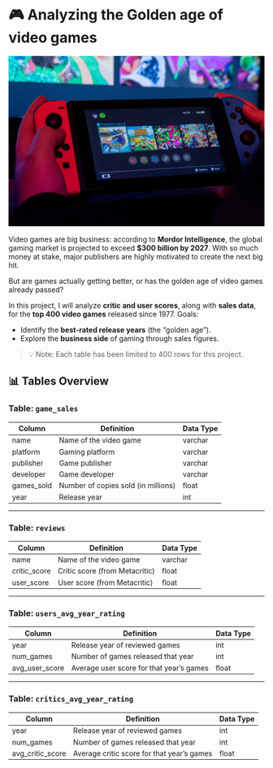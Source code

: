 
# 🎮 Analyzing the Golden age of video games

![video_game](video_game.jpg)

Video games are big business: according to **Mordor Intelligence**, the global gaming market is projected to exceed **$300 billion by 2027**. With so much money at stake, major publishers are highly motivated to create the next big hit.

But are games actually getting better, or has the golden age of video games already passed?

In this project, I will analyze **critic and user scores**, along with **sales data**, for the **top 400 video games** released since 1977. Goals:

- Identify the **best-rated release years** (the “golden age”).
- Explore the **business side** of gaming through sales figures.

> 💡 Note: Each table has been limited to 400 rows for this project. 

## 📊 Tables Overview

### Table: `game_sales`

| Column      | Definition                                 | Data Type |
|-------------|---------------------------------------------|-----------|
| name        | Name of the video game                      | varchar   |
| platform    | Gaming platform                             | varchar   |
| publisher   | Game publisher                              | varchar   |
| developer   | Game developer                              | varchar   |
| games_sold  | Number of copies sold (in millions)         | float     |
| year        | Release year                                | int       |

---

### Table: `reviews`

| Column       | Definition                                 | Data Type |
|--------------|---------------------------------------------|-----------|
| name         | Name of the video game                      | varchar   |
| critic_score | Critic score (from Metacritic)              | float     |
| user_score   | User score (from Metacritic)                | float     |

---

### Table: `users_avg_year_rating`

| Column         | Definition                                          | Data Type |
|----------------|-----------------------------------------------------|-----------|
| year           | Release year of reviewed games                      | int       |
| num_games      | Number of games released that year                  | int       |
| avg_user_score | Average user score for that year’s games            | float     |

---

### Table: `critics_avg_year_rating`

| Column           | Definition                                         | Data Type |
|------------------|----------------------------------------------------|-----------|
| year             | Release year of reviewed games                     | int       |
| num_games        | Number of games released that year                 | int       |
| avg_critic_score | Average critic score for that year’s games         | float     |

